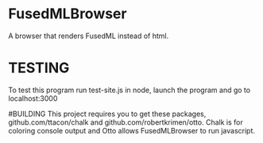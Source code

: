 # FusedMLBrowser
A browser that renders FusedML instead of html.

# TESTING
To test this program run test-site.js in node, launch the program and go to localhost:3000 

#BUILDING
This project requires you to get these packages, github.com/ttacon/chalk and github.com/robertkrimen/otto. Chalk is for coloring console output and Otto allows FusedMLBrowser to run javascript.
